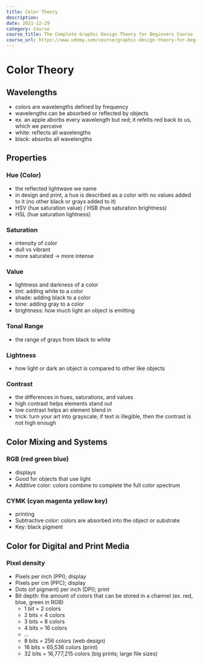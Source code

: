 ```yaml
---
title: Color Theory
description:
date: 2021-12-29 
category: Course
course_title: The Complete Graphic Design Theory for Beginners Course
course_url: https://www.udemy.com/course/graphic-design-theory-for-beginners-course/
---
```


# Color Theory

## Wavelengths

- colors are wavelengths defined by frequency
- wavelengths can be absorbed or reflected by objects
- ex. an apple aborbs every wavelength but red; it refelts red back to us, which we perceive
- white: reflects all wavelengths
- black: absorbs all wavelengths

## Properties

### Hue (Color)

- the reflected lightwave we name
- in design and print, a hue is described as a color with no values added to it (no other black or grays added to it)
- HSV (hue saturation value) / HSB (hue saturation brightness)
- HSL (hue saturation lightness)

### Saturation

- intensity of color
- dull vs vibrant
- more saturated -> more intense

### Value

- lightness and darkness of a color
- tint: adding white to a color
- shade: adding black to a color
- tone: adding gray to a color
- brightness: how much light an object is emitting

### Tonal Range

- the range of grays from black to white

### Lightness

- how light or dark an object is compared to other like objects

### Contrast

- the differences in hues, saturations, and values
- high contrast helps elements stand out
- low contrast helps an element blend in
- trick: turn your art into grayscale; if text is illegible, then the contrast is not high enough

## Color Mixing and Systems

### RGB (red green blue) 

- displays
- Good for objects that use light
- Additive color: colors combine to complete the full color spectrum

### CYMK (cyan magenta yellow key)

- printing
- Subtractive color: colors are absorbed into the object or substrate
- Key: black pigment

## Color for Digital and Print Media

### Pixel density

- Pixels per inch (PPI); display
- Pixels per cm (PPC); display
- Dots (of pigment) per inch (DPI); print
- Bit depth: the amount of colors that can be stored in a channel (ex. red, blue, green in RGB)
  - 1 bit = 2 colors
  - 2 bits = 4 colors
  - 3 bits = 8 colors
  - 4 bits = 16 colors
  - ...
  - 8 bits = 256 colors (web design)
  - 16 bits = 65,536 colors (print)
  - 32 bits = 16,777,215 colors (big prints; large file sizes)


